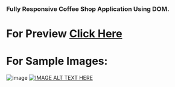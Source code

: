 ### Fully Responsive Coffee Shop Application Using DOM.

# For Preview [Click Here]()

# For Sample Images:

![image](https://user-images.githubusercontent.com/106130828/178011649-af53bce2-bf30-425f-8292-7a21253bfcd0.png)
[![IMAGE ALT TEXT HERE](https://img.youtube.com/vi/2Vv-BfVoq4g/0.jpg)](https://www.youtube.com/watch?v=2Vv-BfVoq4g)
